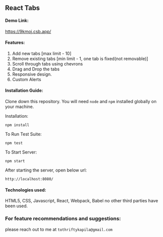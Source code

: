## React Tabs

#### Demo Link:
https://9kmoj.csb.app/

#### Features:
1. Add new tabs [max limit - 10]
2. Remove existing tabs [min limit - 1, one tab is fixed(not removable)]
3. Scroll through tabs using chevrons
4. Drag and Drop the tabs
5. Responsive design.
6. Custom Alerts

#### Installation Guide:

Clone down this repository. You will need `node` and `npm` installed globally on your machine.  

Installation:

`npm install`  

To Run Test Suite:  

`npm test`  

To Start Server:

`npm start`  

After starting the server, open below url:

`http://localhost:8080/`

#### Technologies used:
HTML5, CSS, Javascript, React, Webpack, Babel
no other third parties have been used.

### For feature recommendations and suggestions:
please reach out to me at `tothriftykapila@gmail.com`
